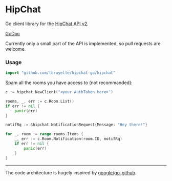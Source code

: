# HipChat

Go client library for the [HipChat API v2](https://www.hipchat.com/docs/apiv2).

[GoDoc](https://godoc.org/github.com/tbruyelle/hipchat-go/hipchat)

Currently only a small part of the API is implemented, so pull requests are welcome.

### Usage

```go
import "github.com/tbruyelle/hipchat-go/hipchat"
```

Spam all the rooms you have access to (not recommanded):

```go
c := hipchat.NewClient("<your AuthToken here>")

rooms, _, err := c.Room.List()
if err != nil {
	panic(err)
}

notifRq := &hipchat.NotificationRequest{Message: "Hey there!"}

for _, room := range rooms.Items {
	_, err := c.Room.Notification(room.ID, notifRq)
	if err != nil {
		panic(err)
	}
}
```


---
The code architecture is hugely inspired by [google/go-github](github.com/google/go-github).


